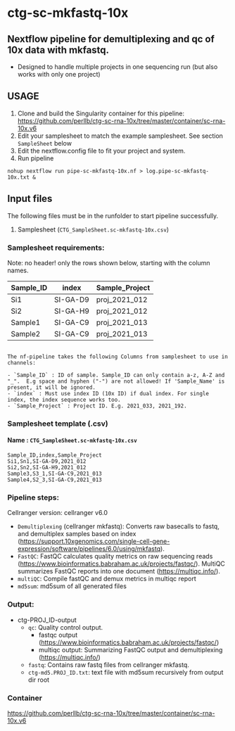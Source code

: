 # ctg-sc-mkfastq-10x 
## Nextflow pipeline for demultiplexing and qc of 10x data with mkfastq. 

- Designed to handle multiple projects in one sequencing run (but also works with only one project)

## USAGE

1. Clone and build the Singularity container for this pipeline: https://github.com/perllb/ctg-sc-rna-10x/tree/master/container/sc-rna-10x.v6
2. Edit your samplesheet to match the example samplesheet. See section `SampleSheet` below
3. Edit the nextflow.config file to fit your project and system. 
4. Run pipeline 
```
nohup nextflow run pipe-sc-mkfastq-10x.nf > log.pipe-sc-mkfastq-10x.txt &
```

## Input files

The following files must be in the runfolder to start pipeline successfully.

1. Samplesheet (`CTG_SampleSheet.sc-mkfastq-10x.csv`)

### Samplesheet requirements:

Note: no header! only the rows shown below, starting with the column names.

 | Sample_ID | index | Sample_Project | 
 |  --- | --- | --- |  
 |  Si1 | SI-GA-D9 | proj_2021_012 | 
 |  Si2 | SI-GA-H9 | proj_2021_012 | 
 |  Sample1 | SI-GA-C9 | proj_2021_013 | 
 |  Sample2 | SI-GA-C9 | proj_2021_013 | 

```

The nf-pipeline takes the following Columns from samplesheet to use in channels:

- `Sample_ID` : ID of sample. Sample_ID can only contain a-z, A-Z and "_".  E.g space and hyphen ("-") are not allowed! If 'Sample_Name' is present, it will be ignored. 
- `index` : Must use index ID (10x ID) if dual index. For single index, the index sequence works too.
- `Sample_Project` : Project ID. E.g. 2021_033, 2021_192.
```


### Samplesheet template (.csv)

#### Name : `CTG_SampleSheet.sc-mkfastq-10x.csv`
```
Sample_ID,index,Sample_Project
Si1,Sn1,SI-GA-D9,2021_012
Si2,Sn2,SI-GA-H9,2021_012
Sample3,S3_1,SI-GA-C9,2021_013
Sample4,S2_3,SI-GA-C9,2021_013
``` 
### Pipeline steps:

Cellranger version: cellranger v6.0 

* `Demultiplexing` (cellranger mkfastq): Converts raw basecalls to fastq, and demultiplex samples based on index (https://support.10xgenomics.com/single-cell-gene-expression/software/pipelines/6.0/using/mkfastq).
* `FastQC`: FastQC calculates quality metrics on raw sequencing reads (https://www.bioinformatics.babraham.ac.uk/projects/fastqc/). MultiQC summarizes FastQC reports into one document (https://multiqc.info/).
* `multiQC`: Compile fastQC and demux metrics in multiqc report
* `md5sum`: md5sum of all generated files

### Output:
* ctg-PROJ_ID-output
    * `qc`: Quality control output. 
        * fastqc output (https://www.bioinformatics.babraham.ac.uk/projects/fastqc/)
        * multiqc output: Summarizing FastQC output and demultiplexing (https://multiqc.info/)
    * `fastq`: Contains raw fastq files from cellranger mkfastq.
    * `ctg-md5.PROJ_ID.txt`: text file with md5sum recursively from output dir root    



### Container
https://github.com/perllb/ctg-sc-rna-10x/tree/master/container/sc-rna-10x.v6

